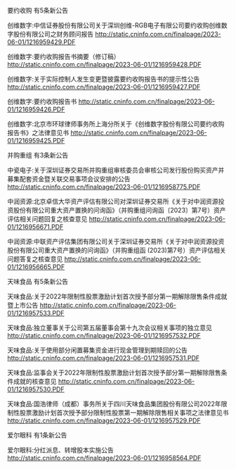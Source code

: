 要约收购 有5条新公告 

创维数字:中信证券股份有限公司关于深圳创维-RGB电子有限公司要约收购创维数字股份有限公司之财务顾问报告 http://static.cninfo.com.cn/finalpage/2023-06-01/1216959429.PDF 

创维数字:要约收购报告书摘要（修订稿） http://static.cninfo.com.cn/finalpage/2023-06-01/1216959428.PDF 

创维数字:关于实际控制人发生变更暨披露要约收购报告书的提示性公告 http://static.cninfo.com.cn/finalpage/2023-06-01/1216959427.PDF 

创维数字:要约收购报告书 http://static.cninfo.com.cn/finalpage/2023-06-01/1216959426.PDF 

创维数字:北京市环球律师事务所上海分所关于《创维数字股份有限公司要约收购报告书》之法律意见书 http://static.cninfo.com.cn/finalpage/2023-06-01/1216959425.PDF 

并购重组 有3条新公告 

中瓷电子:关于深圳证券交易所并购重组审核委员会审核公司发行股份购买资产并募集配套资金暨关联交易事项会议安排的公告 http://static.cninfo.com.cn/finalpage/2023-06-01/1216958775.PDF 

中润资源:北京卓信大华资产评估有限公司对深圳证券交易所《关于对中润资源投资股份有限公司重大资产置换的问询函》（并购重组问询函〔2023〕第7号）资产评估相关问题回复之核查意见 http://static.cninfo.com.cn/finalpage/2023-06-01/1216956671.PDF 

中润资源:中联资产评估集团有限公司关于深圳证券交易所《关于对中润资源投资股份有限公司重大资产置换的问询函》（并购重组函 (2023)第7号）资产评估相关问题答复之核查意见 http://static.cninfo.com.cn/finalpage/2023-06-01/1216956665.PDF 

天味食品 有5条新公告 

天味食品:关于2022年限制性股票激励计划首次授予部分第一期解除限售条件成就暨上市公告 http://static.cninfo.com.cn/finalpage/2023-06-01/1216957533.PDF 

天味食品:独立董事关于公司第五届董事会第十九次会议相关事项的独立意见 http://static.cninfo.com.cn/finalpage/2023-06-01/1216957532.PDF 

天味食品:关于使用部分闲置募集资金进行现金管理到期赎回的公告 http://static.cninfo.com.cn/finalpage/2023-06-01/1216957531.PDF 

天味食品:监事会关于2022年限制性股票激励计划首次授予部分第一期解除限售条件成就的核查意见 http://static.cninfo.com.cn/finalpage/2023-06-01/1216957530.PDF 

天味食品:国浩律师（成都）事务所关于四川天味食品集团股份有限公司2022年限制性股票激励计划首次授予部分限制性股票第一期解除限售相关事项之法律意见书 http://static.cninfo.com.cn/finalpage/2023-06-01/1216957529.PDF 

爱尔眼科 有1条新公告 

爱尔眼科:分红派息、转增股本实施公告 http://static.cninfo.com.cn/finalpage/2023-06-01/1216958564.PDF 

